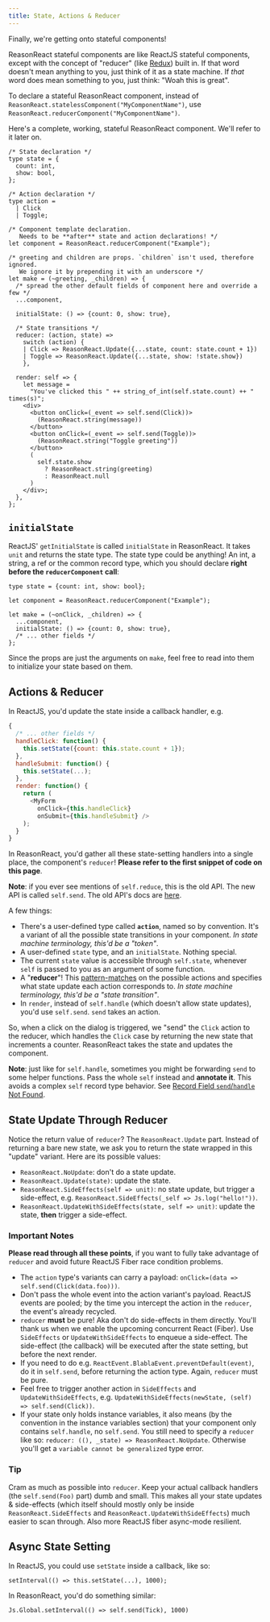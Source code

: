 ```yaml
---
title: State, Actions & Reducer
---
```


Finally, we're getting onto stateful components!

ReasonReact stateful components are like ReactJS stateful components, except with the concept of "reducer" (like [Redux](http://redux.js.org)) built in. If that word doesn't mean anything to you, just think of it as a state machine. If _that_ word does mean something to you, just think: "Woah this is great".

To declare a stateful ReasonReact component, instead of `ReasonReact.statelessComponent("MyComponentName")`, use `ReasonReact.reducerComponent("MyComponentName")`.

Here's a complete, working, stateful ReasonReact component. We'll refer to it later on.

```reason
/* State declaration */
type state = {
  count: int,
  show: bool,
};

/* Action declaration */
type action =
  | Click
  | Toggle;

/* Component template declaration.
   Needs to be **after** state and action declarations! */
let component = ReasonReact.reducerComponent("Example");

/* greeting and children are props. `children` isn't used, therefore ignored.
   We ignore it by prepending it with an underscore */
let make = (~greeting, _children) => {
  /* spread the other default fields of component here and override a few */
  ...component,

  initialState: () => {count: 0, show: true},

  /* State transitions */
  reducer: (action, state) =>
    switch (action) {
    | Click => ReasonReact.Update({...state, count: state.count + 1})
    | Toggle => ReasonReact.Update({...state, show: !state.show})
    },

  render: self => {
    let message =
      "You've clicked this " ++ string_of_int(self.state.count) ++ " times(s)";
    <div>
      <button onClick=(_event => self.send(Click))>
        (ReasonReact.string(message))
      </button>
      <button onClick=(_event => self.send(Toggle))>
        (ReasonReact.string("Toggle greeting"))
      </button>
      (
        self.state.show
          ? ReasonReact.string(greeting)
          : ReasonReact.null
      )
    </div>;
  },
};
```

## `initialState`

ReactJS' `getInitialState` is called `initialState` in ReasonReact. It takes `unit` and returns the state type. The state type could be anything! An int, a string, a ref or the common record type, which you should declare **right before the `reducerComponent` call**:

```reason
type state = {count: int, show: bool};

let component = ReasonReact.reducerComponent("Example");

let make = (~onClick, _children) => {
  ...component,
  initialState: () => {count: 0, show: true},
  /* ... other fields */
};

```

Since the props are just the arguments on `make`, feel free to read into them to initialize your state based on them.

## Actions & Reducer

In ReactJS, you'd update the state inside a callback handler, e.g.

```javascript
{
  /* ... other fields */
  handleClick: function() {
    this.setState({count: this.state.count + 1});
  },
  handleSubmit: function() {
    this.setState(...);
  },
  render: function() {
    return (
      <MyForm
        onClick={this.handleClick}
        onSubmit={this.handleSubmit} />
    );
  }
}
```

In ReasonReact, you'd gather all these state-setting handlers into a single place, the component's `reducer`! **Please refer to the first snippet of code on this page**.

**Note**: if you ever see mentions of `self.reduce`, this is the old API. The new API is called `self.send`. The old API's docs are [here](https://github.com/reasonml/reason-react/blob/e17fcb5d27a2b7fb2cfdc09d46f0b4cf765e50e4/docs/state-actions-reducer.md).

A few things:

- There's a user-defined type called **`action`**, named so by convention. It's a variant of all the possible state transitions in your component. _In state machine terminology, this'd be a "token"_.
- A user-defined `state` type, and an `initialState`. Nothing special.
- The current `state` value is accessible through `self.state`, whenever `self` is passed to you as an argument of some function.
- A "**reducer**"! This [pattern-matches](https://reasonml.github.io/docs/en/pattern-matching.html) on the possible actions and specifies what state update each action corresponds to. _In state machine terminology, this'd be a "state transition"_.
- In `render`, instead of `self.handle` (which doesn't allow state updates), you'd use `self.send`. `send` takes an action.

So, when a click on the dialog is triggered, we "send" the `Click` action to the reducer, which handles the `Click` case by returning the new state that increments a counter. ReasonReact takes the state and updates the component.

**Note**: just like for `self.handle`, sometimes you might be forwarding `send` to some helper functions. Pass the whole `self` instead and **annotate it**. This avoids a complex `self` record type behavior. See [Record Field `send`/`handle` Not Found](record-field-send-handle-not-found.md).

## State Update Through Reducer

Notice the return value of `reducer`? The `ReasonReact.Update` part. Instead of returning a bare new state, we ask you to return the state wrapped in this "update" variant. Here are its possible values:

- `ReasonReact.NoUpdate`: don't do a state update.
- `ReasonReact.Update(state)`: update the state.
- `ReasonReact.SideEffects(self => unit)`: no state update, but trigger a side-effect, e.g. `ReasonReact.SideEffects(_self => Js.log("hello!"))`.
- `ReasonReact.UpdateWithSideEffects(state, self => unit)`: update the state, **then** trigger a side-effect.

### Important Notes

**Please read through all these points**, if you want to fully take advantage of `reducer` and avoid future ReactJS Fiber race condition problems.

- The `action` type's variants can carry a payload: `onClick=(data => self.send(Click(data.foo)))`.
- Don't pass the whole event into the action variant's payload. ReactJS events are pooled; by the time you intercept the action in the `reducer`, the event's already recycled.
- `reducer` **must** be pure! Aka don't do side-effects in them directly. You'll thank us when we enable the upcoming concurrent React (Fiber). Use `SideEffects` or `UpdateWithSideEffects` to enqueue a side-effect. The side-effect (the callback) will be executed after the state setting, but before the next render.
- If you need to do e.g. `ReactEvent.BlablaEvent.preventDefault(event)`, do it in `self.send`, before returning the action type. Again, `reducer` must be pure.
- Feel free to trigger another action in `SideEffects` and `UpdateWithSideEffects`, e.g. `UpdateWithSideEffects(newState, (self) => self.send(Click))`.
- If your state only holds instance variables, it also means (by the convention in the instance variables section) that your component only contains `self.handle`, no `self.send`. You still need to specify a `reducer` like so: `reducer: ((), _state) => ReasonReact.NoUpdate`. Otherwise you'll get a `variable cannot be generalized` type error.

### Tip

Cram as much as possible into `reducer`. Keep your actual callback handlers (the `self.send(Foo)` part) dumb and small. This makes all your state updates & side-effects (which itself should mostly only be inside `ReasonReact.SideEffects` and `ReasonReact.UpdateWithSideEffects`) much easier to scan through. Also more ReactJS fiber async-mode resilient.

## Async State Setting

In ReactJS, you could use `setState` inside a callback, like so:

```
setInterval(() => this.setState(...), 1000);
```

In ReasonReact, you'd do something similar:

```reason
Js.Global.setInterval(() => self.send(Tick), 1000)
```
